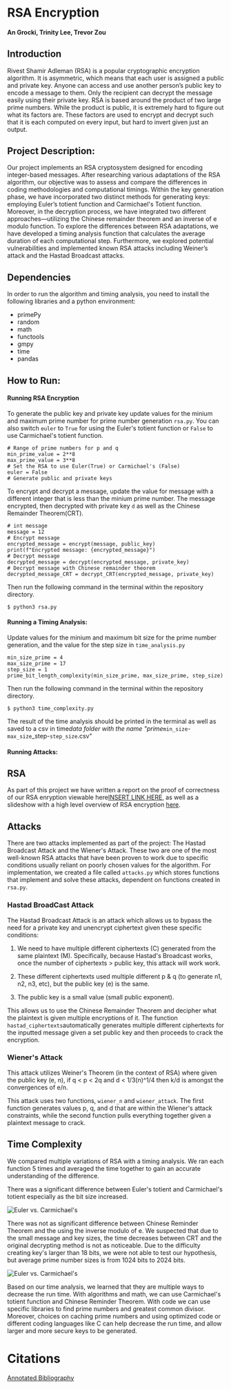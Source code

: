 # RSA Encryption

#### An Grocki, Trinity Lee, Trevor Zou

## Introduction

Rivest Shamir Adleman (RSA) is a popular cryptographic encryption algorithm. It is asymmetric, which means that each user is assigned a public and private key. Anyone can access and use another person’s public key to encode a message to them. Only the recipient can decrypt the message easily using their private key. RSA is based around the product of two large prime numbers. While the product is public, it is extremely hard to figure out what its factors are. These factors are used to encrypt and decrypt such that it is each computed on every input, but hard to invert given just an output.

## Project Description:

Our project implements an RSA cryptosystem designed for encoding integer-based messages. After researching various adaptations of the RSA algorithm, our objective was to assess and compare the differences in coding methodologies and computational timings.
Within the key generation phase, we have incorporated two distinct methods for generating keys: employing Euler’s totient function and Carmichael's Totient function. Moreover, in the decryption process, we have integrated two different approaches—utilizing the Chinese remainder theorem and an inverse of e modulo function.
To explore the differences between RSA adaptations, we have developed a timing analysis function that calculates the average duration of each computational step.
Furthermore, we explored potential vulnerabilities and implemented known RSA attacks including Weiner’s attack and the Hastad Broadcast attacks.

## Dependencies

In order to run the algorithm and timing analysis, you need to install the following libraries and a python environment:

- primePy
- random
- math
- functools
- gmpy
- time
- pandas

## How to Run:

#### Running RSA Encryption

To generate the public key and private key update values for the minium and maximum prime number for prime number generation `rsa.py`. You can also switch `euler` to `True` for using the Euler's totient function or `False` to use Carmichael's totient function.

```
# Range of prime numbers for p and q
min_prime_value = 2**8
max_prime_value = 3**8
# Set the RSA to use Euler(True) or Carmichael's (False)
euler = False
# Generate public and private keys
```

To encrypt and decrypt a message, update the value for message with a different integer that is less than the minium prime number. The message encrypted, then decrypted with private key `d` as well as the Chinese Remainder Theorem(CRT).

```
# int message
message = 12
# Encrypt message
encrypted_message = encrypt(message, public_key)
print(f"Encrypted message: {encrypted_message}")
# Decrypt message
decrypted_message = decrypt(encrypted_message, private_key)
# Decrypt message with Chinese remainder theorem
decrypted_message_CRT = decrypt_CRT(encrypted_message, private_key)
```

Then run the following command in the terminal within the repository directory.

```
$ python3 rsa.py
```

#### Running a Timing Analysis:

Update values for the minium and maximum bit size for the prime number generation, and the value for the step size in `time_analysis.py`

```
min_size_prime = 4
max_size_prime = 17
step_size = 1
prime_bit_length_complexity(min_size_prime, max_size_prime, step_size)
```

Then run the following command in the terminal within the repository directory.

```
$ python3 time_complexity.py
```

The result of the time analysis should be printed in the terminal as well as saved to a csv in time*data folder with the name
"prime*`min_size`-`max_size`\_step-`step_size`.csv"

#### Running Attacks:

## RSA

As part of this project we have written a report on the proof of correctness of our RSA enryption viewable here[INSERT LINK HERE](), as well as a slideshow with a high level overview of RSA encryption [here](https://docs.google.com/presentation/d/1KGHfXNhAheroX9nkbQGTQ6GJr7s40qyXcX0OL20XZtc/edit?usp=sharing).

## Attacks

There are two attacks implemented as part of the project: The Hastad Broadcast Attack and the Wiener's Attack. These two are one of the most well-known RSA attacks that have been proven to work due to specific conditions usually reliant on poorly chosen values for the algorithm. For implementation, we created a file called `attacks.py` which stores functions that implement and solve these attacks, dependent on functions created in `rsa.py`.

### Hastad BroadCast Attack

The Hastad Broadcast Attack is an attack which allows us to bypass the need for a private key and unencrypt ciphertext given these specific conditions:

1. We need to have multiple different ciphertexts (C) generated from the same plaintext (M). Specifically, because Hastad's Broadcast works, once the number of ciphertexts > public key, this attack will work work.

2. These different ciphertexts used multiple different p & q (to generate n1, n2, n3, etc), but the public key (e) is the same.
3. The public key is a small value (small public exponent).

This allows us to use the Chinese Remainder Theorem and decipher what the plaintext is given multiple encryptions of it. The function `hastad_ciphertexts`automatically generates multiple different ciphertexts for the inputted message given a set public key and then proceeds to crack the encryption.

### Wiener's Attack

This attack utilizes Weiner's Theorem (in the context of RSA) where given the public key (e, n), if q < p < 2q and d < 1/3(n)^1/4 then k/d is amongst the convergences of e/n.

This attack uses two functions, `wiener_n` and `wiener_attack`. The first function generates values p, q, and d that are within the Wiener's attack constraints, while the second function pulls everything together given a plaintext message to crack.

## Time Complexity

We compared multiple variations of RSA with a timing analysis. We ran each function 5 times and averaged the time together to gain an accurate understanding of the difference.

There was a significant difference between Euler's totient and Carmichael's totient especially as the bit size increased.

![Euler vs. Carmichael's](images/Prime%20Number%20Bit%20Size%20Range%20vs%20Key%20Generation%20Time.png)

There was not as significant difference between Chinese Reminder Theorem and the using the inverse modulo of e. We suspected that due to the small message and key sizes, the time decreases between CRT and the original decrypting method is not as noticeable. Due to the difficulty creating key's larger than 18 bits, we were not able to test our hypothesis, but average prime number sizes is from 1024 bits to 2024 bits.

![Euler vs. Carmichael's](images/Prime%20Number%20Bit%20Size%20Range%20vs%20Decryption%20Time.png)

Based on our time analysis, we learned that they are multiple ways to decrease the run time. With algorithms and math, we can use Carmichael's totient function and Chinese Reminder Theorem. With code we can use specific libraries to find prime numbers and greatest common divisor. Moreover, choices on caching prime numbers and using optimized code or different coding languages like C can help decrease the run time, and allow larger and more secure keys to be generated.

# Citations

[Annotated Bibliography](https://docs.google.com/document/d/1IC5fMH0H-vLdntmfxGZIAFUJ5LVe8GBnTvu4SENAZ6E/edit?usp=sharing)

